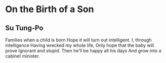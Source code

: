 # On the Birth of a Son
## Su Tung-Po
Families when a child is born
Hope it will turn out intelligent.
I, through intelligence
Having wrecked my whole life,
Only hope that the baby will prove
Ignorant and stupid.
Then he'll be happy all his days
And grow into a cabinet minister.